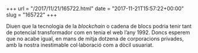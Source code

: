 +++
url = "/2017/11/21/165722.html"
date = "2017-11-21T15:57:22+00:00"
slug = "165722"
+++

Diuen que la tecnologia de la *blockchain* o cadena de blocs podria tenir tant de potencial transformador com en tenia el web l’any 1992. Doncs esperem que no acabe igual, en mans de mitja dotzena de corporacions privades, amb la nostra inestimable col·laboració com a dòcil usuariat.